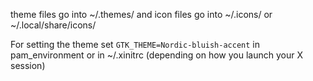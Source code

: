
theme files go into ~/.themes/ and icon files go into ~/.icons/ or ~/.local/share/icons/

For setting the theme set `GTK_THEME=Nordic-bluish-accent` in pam_environment or in ~/.xinitrc (depending on how you launch your X session)
